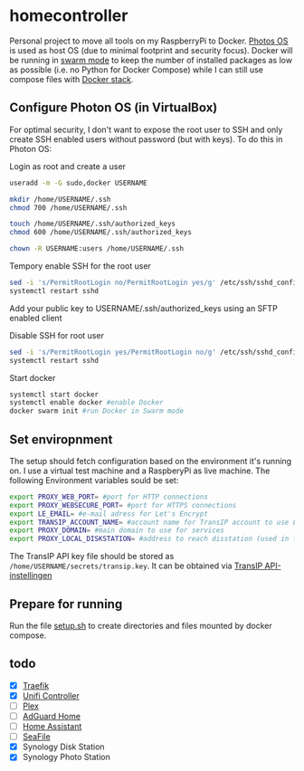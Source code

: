 # homecontroller
Personal project to move all tools on my RaspberryPi to Docker. [Photos OS](https://github.com/vmware/photon) is used as host OS (due to minimal footprint and security focus). Docker will be running in [swarm mode](https://docs.docker.com/engine/swarm/swarm-tutorial/) to keep the number of installed packages as low as possible (i.e. no Python for Docker Compose) while I can still use compose files with [Docker stack](https://docs.docker.com/engine/reference/commandline/stack/).

## Configure Photon OS (in VirtualBox)
For optimal security, I don't want to expose the root user to SSH and only create SSH enabled users without password (but with keys). To do this in Photon OS:

Login as root and create a user
```bash
useradd -m -G sudo,docker USERNAME

mkdir /home/USERNAME/.ssh
chmod 700 /home/USERNAME/.ssh

touch /home/USERNAME/.ssh/authorized_keys
chmod 600 /home/USERNAME/.ssh/authorized_keys

chown -R USERNAME:users /home/USERNAME/.ssh
```

Tempory enable SSH for the root user
```bash
sed -i 's/PermitRootLogin no/PermitRootLogin yes/g' /etc/ssh/sshd_config
systemctl restart sshd
```

Add your public key to USERNAME/.ssh/authorized_keys using an SFTP enabled client

Disable SSH for root user
```bash
sed -i 's/PermitRootLogin yes/PermitRootLogin no/g' /etc/ssh/sshd_config
systemctl restart sshd
```

Start docker
```bash
systemctl start docker
systemctl enable docker #enable Docker
docker swarm init #run Docker in Swarm mode
```

## Set enviropnment
The setup should fetch configuration based on the environment it's running on. I use a virtual test machine and a RaspberyPi as live machine. The following Environment variables sould be set:
```bash
export PROXY_WEB_PORT= #port for HTTP connections
export PROXY_WEBSECURE_PORT= #port for HTTPS connections
export LE_EMAIL= #e-mail adress for Let's Encrypt
export TRANSIP_ACCOUNT_NAME= #account name for TransIP account to use LE DNS challenges
export PROXY_DOMAIN= #main domain to use for services
export PROXY_LOCAL_DISKSTATION= #address to reach disstation (used in file provider)
```

The TransIP API key file should be stored as `/home/USERNAME/secrets/transip.key`. It can be obtained via [TransIP API-instellingen](https://www.transip.nl/cp/account/api/)

## Prepare for running
Run the file [setup.sh](setup.sh) to create directories and files mounted by docker compose.

## todo
- [X] [Traefik](https://hub.docker.com/_/traefik/)
- [X] [Unifi Controller](https://github.com/linuxserver/docker-unifi-controller)
- [ ] [Plex](https://github.com/linuxserver/docker-plex)
- [ ] [AdGuard Home](https://github.com/AdguardTeam/AdGuardHome/wiki/Docker)
- [ ] [Home Assistant](https://www.home-assistant.io/docs/installation/docker/)
- [ ] [SeaFile](https://download.seafile.com/published/seafile-manual/docker/deploy%20seafile%20with%20docker.md)
- [X] Synology Disk Station
- [X] Synology Photo Station